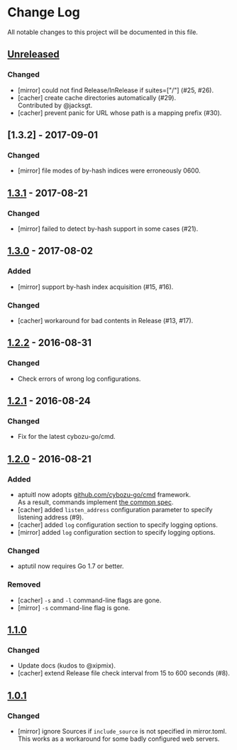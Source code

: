 # Change Log

All notable changes to this project will be documented in this file.

## [Unreleased]
### Changed
- [mirror] could not find Release/InRelease if suites=["/"] (#25, #26).
- [cacher] create cache directories automatically (#29).  
  Contributed by @jacksgt.
- [cacher] prevent panic for URL whose path is a mapping prefix (#30).

## [1.3.2] - 2017-09-01
### Changed
- [mirror] file modes of by-hash indices were erroneously 0600.

## [1.3.1] - 2017-08-21
### Changed
- [mirror] failed to detect by-hash support in some cases (#21).

## [1.3.0] - 2017-08-02
### Added
- [mirror] support by-hash index acquisition (#15, #16).

### Changed
- [cacher] workaround for bad contents in Release (#13, #17).

## [1.2.2] - 2016-08-31
### Changed
- Check errors of wrong log configurations.

## [1.2.1] - 2016-08-24
### Changed
- Fix for the latest cybozu-go/cmd.

## [1.2.0] - 2016-08-21
### Added
- aptuitl now adopts [github.com/cybozu-go/cmd][cmd] framework.  
  As a result, commands implement [the common spec][spec].
- [cacher] added `listen_address` configuration parameter to specify listening address (#9).
- [cacher] added `log` configuration section to specify logging options.
- [mirror] added `log` configuration section to specify logging options.

### Changed
- aptutil now requires Go 1.7 or better.

### Removed
- [cacher] `-s` and `-l` command-line flags are gone.
- [mirror] `-s` command-line flag is gone.

## [1.1.0]
### Changed
- Update docs (kudos to @xipmix).
- [cacher] extend Release file check interval from 15 to 600 seconds (#8).

## [1.0.1]
### Changed
- [mirror] ignore Sources if `include_source` is not specified in mirror.toml.  
  This works as a workaround for some badly configured web servers.


[cmd]: https://github.com/cybozu-go/cmd
[spec]: https://github.com/cybozu-go/cmd/blob/master/README.md#specifications
[Unreleased]: https://github.com/cybozu-go/aptutil/compare/v1.3.2...HEAD
[1.3.1]: https://github.com/cybozu-go/aptutil/compare/v1.3.1...v1.3.2
[1.3.1]: https://github.com/cybozu-go/aptutil/compare/v1.3.0...v1.3.1
[1.3.0]: https://github.com/cybozu-go/aptutil/compare/v1.2.2...v1.3.0
[1.2.2]: https://github.com/cybozu-go/aptutil/compare/v1.2.1...v1.2.2
[1.2.1]: https://github.com/cybozu-go/aptutil/compare/v1.2.0...v1.2.1
[1.2.0]: https://github.com/cybozu-go/aptutil/compare/v1.1.0...v1.2.0
[1.1.0]: https://github.com/cybozu-go/aptutil/compare/v1.0.1...v1.1.0
[1.0.1]: https://github.com/cybozu-go/aptutil/compare/v1.0.0...v1.0.1

